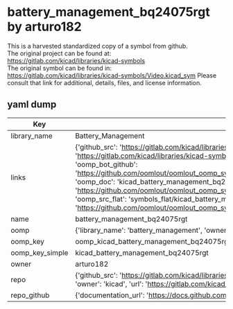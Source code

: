 # battery_management_bq24075rgt by arturo182  
This is a harvested standardized copy of a symbol from github.  
The original project can be found at:  
https://gitlab.com/kicad/libraries/kicad-symbols  
The original symbol can be found in:
https://gitlab.com/kicad/libraries/kicad-symbols/Video.kicad_sym
Please consult that link for additional, details, files, and license information.  
## yaml dump  
| Key | Value |  
| --- | --- |  
| library_name | Battery_Management |  
| links | {'github_src': 'https://gitlab.com/kicad/libraries/kicad-symbols/Video.kicad_sym', 'github_src_repo': 'https://gitlab.com/kicad/libraries/kicad-symbols', 'oomp_bot': 'kicad_battery_management_bq24075rgt/working', 'oomp_bot_github': 'https://github.com/oomlout/oomlout_oomp_symbol_bot/tree/main/kicad_battery_management_bq24075rgt/working', 'oomp_doc': 'kicad_battery_management_bq24075rgt/working', 'oomp_doc_github': 'https://github.com/oomlout/oomlout_oomp_symbol_doc/tree/main/kicad_battery_management_bq24075rgt/working', 'oomp_src_flat': 'symbols_flat/kicad_battery_management_bq24075rgt/working', 'oomp_src_flat_github': 'https://github.com/oomlout/oomlout_oomp_symbol_src/tree/main/kicad_battery_management_bq24075rgt/working'} |  
| name | battery_management_bq24075rgt |  
| oomp | {'library_name': 'battery_management', 'owner_name': 'kicad', 'symbol_name': 'battery_management_bq24075rgt'} |  
| oomp_key | oomp_kicad_battery_management_bq24075rgt |  
| oomp_key_simple | kicad_battery_management_bq24075rgt |  
| owner | arturo182 |  
| repo | {'github_src': 'https://gitlab.com/kicad/libraries/kicad-symbols/Video.kicad_sym', 'name': 'libraries/kicad-symbols', 'owner': 'kicad', 'url': 'https://gitlab.com/kicad/libraries/kicad-symbols'} |  
| repo_github | {'documentation_url': 'https://docs.github.com/rest/repos/repos#get-a-repository', 'message': 'Not Found'} |  

